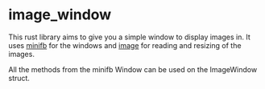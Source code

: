 # image\_window
This rust library aims to give you a simple window to display images in.
It uses [minifb](https://github.com/emoon/rust_minifb) for the windows and [image](https://github.com/image-rs/image) for reading and resizing of the images.

All the methods from the minifb Window can be used on the ImageWindow struct.

